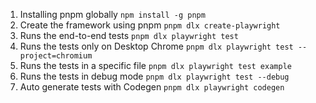 1. Installing pnpm globally
`npm install -g pnpm`
2. Create the framework using pnpm
`pnpm dlx create-playwright`
3. Runs the end-to-end tests
`pnpm dlx playwright test`
4. Runs the tests only on Desktop Chrome
`pnpm dlx playwright test --project=chromium`
5. Runs the tests in a specific file
`pnpm dlx playwright test example`
6. Runs the tests in debug mode
`pnpm dlx playwright test --debug`
7. Auto generate tests with Codegen
`pnpm dlx playwright codegen`
